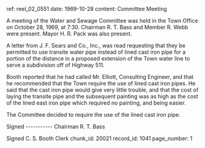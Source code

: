 ref: reel_02_0551
date: 1969-10-28
content: Committee Meeting

A meeting of the Water and Sewage Committee was held in the Town Office on October 28, 1969, at 7:30. Chairman R. T. Bass and Member R. Webb were present. Mayor H. R. Pack was also present.

A letter from J. F. Sears and Co., Inc., was read requesting that they be permitted to use transite water pipe instead of lined cast iron pipe for a portion of the distance in a proposed extension of the Town water line to serve a subdivision off of Highway 511.

Booth reported that he had called Mr. Elliott, Consulting Engineer, and that he recommended that the Town require the use of lined cast iron pipes. He said that the cast iron pipe would give very little trouble, and that the cost of laying the transite pipe and the subsequent painting was as high as the cost of the lined east iron pipe which required no painting, and being easier.

The Committee decided to require the use of the lined cast iron pipe.

Signed ----------- Chairman R. T. Bass

Signed C. S. Booth Clerk
chunk_id: 20021
record_id: 1041
page_number: 1

